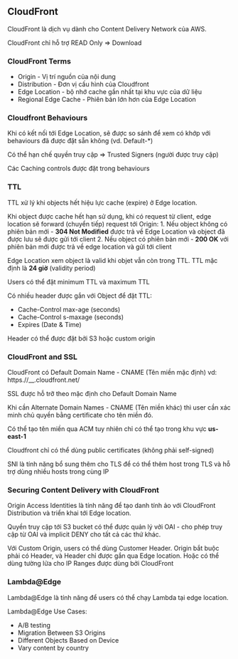 ## CloudFront
CloudFront là dịch vụ dành cho Content Delivery Network của AWS. 

CloudFront chỉ hỗ trợ READ Only => Download 

### CloudFront Terms
- Origin - Vị trí nguồn của nội dung
- Distribution - Đơn vị cấu hình của Cloudfront
- Edge Location - bộ nhớ cache gần nhất tại khu vực của dữ liệu 
- Regional Edge Cache - Phiên bản lớn hơn của Edge Location 


### Cloudfront Behaviours

Khi có kết nối tới Edge Location, sẽ được so sánh để xem có khớp với behaviours đã được đặt sẵn không (vd. Default-*)

Có thể hạn chế quyền truy cập => Trusted Signers (người được truy cập)

Các Caching controls được đặt trong behaviours

### TTL 

TTL xử lý khi objects hết hiệu lực cache (expire) ở Edge location.

Khi object được cache hết hạn sử dụng, khi có request từ client, edge location sẽ forward (chuyển tiếp) request tới Origin:
    1. Nếu object không có phiên bản mới - **304 Not Modified** được trả về Edge Location và object đã được lưu sẽ được gửi tới client
    2. Nếu object có phiên bản mới - **200 OK** với phiên bản mới được trả về edge location và gửi tới client   

Edge Location xem object là valid khi objet vẫn còn trong TTL. TTL mặc định là **24 giờ** (validity period)

Users có thể đặt minimum TTL và maximum TTL

Có nhiều header được gắn với Object để đặt TTL:
- Cache-Control max-age (seconds)
- Cache-Control s-maxage (seconds)
- Expires (Date & Time)

Header có thể được đặt bởi S3 hoặc custom origin


### CloudFront and SSL

CloudFront có Default Domain Name - CNAME (Tên miền mặc định) vd: https.//__.cloudfront.net/

SSL được hỗ trỡ theo mặc định cho Default Domain Name

Khi cần Alternate Domain Names - CNAME (Tên miền khác) thì user cần xác minh chủ quyền bằng certificate cho tên miền đó. 

Có thể tạo tên miền qua ACM tuy nhiên chỉ có thể tạo trong khu vực **us-east-1**

Cloudfront chỉ có thể dùng public certificates (không phải self-signed)

SNI là tính năng bổ sung thêm cho TLS để có thể thêm host trong TLS và hỗ trợ dùng nhiều hosts trong cùng IP 

### Securing Content Delivery with CloudFront 

Origin Access Identities là tính năng để tạo danh tính ảo với CloudFront Distribution và triển khai tới Edge location. 

Quyền truy cập tới S3 bucket có thể được quản lý vởi OAI - cho phép truy cập từ OAI và implicit DENY cho tất cả các thứ khác. 

Với Custom Origin, users có thể dùng Customer Header. Origin bắt buộc phải có Header, và Header chỉ được gắn qua Edge location. Hoặc có thể dùng tường lửa cho IP Ranges được dùng bởi CloudFront

### Lambda@Edge

Lambda@Edge là tính năng để users có thể chạy Lambda tại edge location. 

Lambda@Edge Use Cases:
- A/B testing
- Migration Between S3 Origins
- Different Objects Based on Device
- Vary content by country